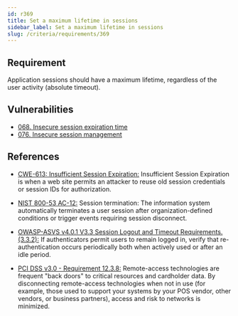 ```yaml
---
id: r369
title: Set a maximum lifetime in sessions
sidebar_label: Set a maximum lifetime in sessions
slug: /criteria/requirements/369
---
```


## Requirement

Application sessions
should have a maximum lifetime,
regardless of the user activity (absolute timeout).

## Vulnerabilities

- [068. Insecure session expiration time](/criteria/vulnerabilities/068)
- [076. Insecure session management](/criteria/vulnerabilities/076)

## References

- [CWE-613: Insufficient Session Expiration:](https://cwe.mitre.org/data/definitions/613.html)
Insufficient Session Expiration
is when a web site permits
an attacker to reuse old session credentials
or session IDs for authorization.

- [NIST 800-53 AC-12:](https://nvd.nist.gov/800-53/Rev4/control/AC-12)
Session termination:
The information system automatically terminates
a user session after organization-defined conditions
or trigger events requiring session disconnect.

- [OWASP-ASVS v4.0.1 V3.3 Session Logout and Timeout Requirements.(3.3.2):](https://owasp.org/www-pdf-archive/OWASP_Application_Security_Verification_Standard_4.0-en.pdf)
If authenticators permit users
to remain logged in,
verify that re-authentication occurs periodically
both when actively used
or after an idle period.

- [PCI DSS v3.0 - Requirement 12.3.8:](https://pcinetwork.org/forum/index.php?threads/pci-dss-3-0-12-3-8-automatic-disconnect-of-sessions-for-remote-access-technologies-after-a-specific-period-of-in.784/)
Remote-access technologies
are frequent "back doors" to critical resources
and cardholder data.
By disconnecting remote-access technologies
when not in use
(for example, those used to support your systems
by your POS vendor, other vendors, or business partners),
access and risk to networks is minimized.

